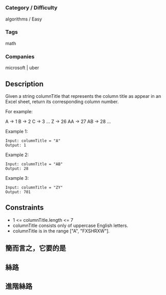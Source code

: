 # [](https://leetcode.com/problems)

### Category / Difficulty
algorithms / Easy

### Tags
math
	 		
### Companies
microsoft | uber

## Description

Given a string columnTitle that represents the column title as appear in an Excel sheet, return its corresponding column number.

For example:

A -> 1
B -> 2
C -> 3
...
Z -> 26
AA -> 27
AB -> 28 
...
 

Example 1:
```
Input: columnTitle = "A"
Output: 1
```

Example 2:
```
Input: columnTitle = "AB"
Output: 28
```

Example 3:
```
Input: columnTitle = "ZY"
Output: 701
```

## Constraints
- 1 <= columnTitle.length <= 7
- columnTitle consists only of uppercase English letters.
- columnTitle is in the range ["A", "FXSHRXW"].

## 簡而言之，它要的是


## 絲路


## 進階絲路

